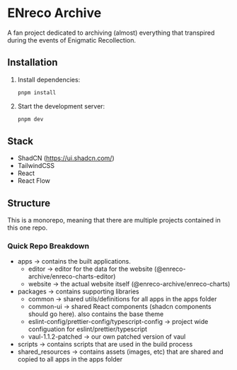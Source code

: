 # ENreco Archive
A fan project dedicated to archiving (almost) everything that transpired during the events of Enigmatic Recollection.

## Installation

1. Install dependencies:
    ```bash
    pnpm install
    ```

2. Start the development server:
    ```bash
    pnpm dev
    ```

## Stack

- ShadCN (https://ui.shadcn.com/)
- TailwindCSS
- React
- React Flow

## Structure
This is a monorepo, meaning that there are multiple projects contained in this one repo.

### Quick Repo Breakdown
- apps -> contains the built applications.
  - editor -> editor for the data for the website (@enreco-archive/enreco-charts-editor)
  - website -> the actual website itself (@enreco-archive/enreco-charts)
- packages -> contains supporting libraries
  - common -> shared utils/definitions for all apps in the apps folder
  - common-ui -> shared React components (shadcn components should go here). also contains the base theme
  - eslint-config/prettier-config/typescript-config -> project wide configuation for eslint/prettier/typescript
  - vaul-1.1.2-patched -> our own patched version of vaul
- scripts -> contains scripts that are used in the build process
- shared_resources -> contains assets (images, etc) that are shared and copied to all apps in the apps folder
